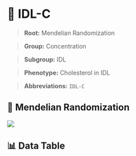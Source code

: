 # 🧪 IDL-C

> **Root:** Mendelian Randomization

> **Group:** Concentration  

> **Subgroup:** IDL

> **Phenotype:** Cholesterol in IDL  

> **Abbreviations:** `IDL-C`

## 🧬 Mendelian Randomization  

<img src="/MR/Figures/Inverse/IDL-C.png"/>


## 📊 Data Table


<CsvTableMRI src="/MR/Data/Inverse/IDL-C.csv"/>
